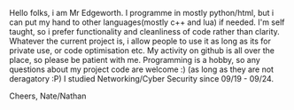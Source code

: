 Hello folks, i am Mr Edgeworth. I programme in mostly python/html, but i can put my hand to other languages(mostly c++ and lua) if needed. 
I'm self taught, so i prefer functionality and cleanliness of code rather than clarity.
Whatever the current project is, i allow people to use it as long as its for private use, or code optimisation etc. 
My activity on github is all over the place, so please be patient with me.
Programming is a hobby, so any questions about my project code are welcome :) (as long as they are not deragatory :P)
I studied Networking/Cyber Security since 09/19 - 09/24.


Cheers,
Nate/Nathan
